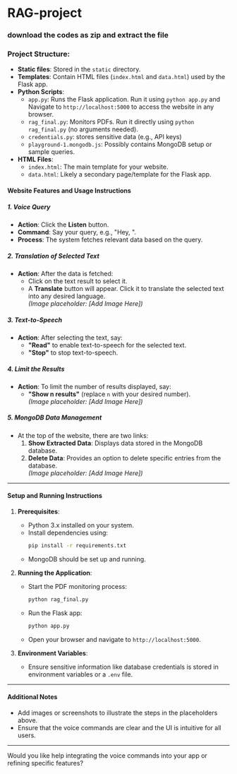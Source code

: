 # RAG-project

### download the codes as zip and extract the file

### Project Structure:
- **Static files**: Stored in the `static` directory.
- **Templates**: Contain HTML files (`index.html` and `data.html`) used by the Flask app.
- **Python Scripts**:
  - `app.py`: Runs the Flask application. Run it using `python app.py` and  Navigate to `http://localhost:5000` to access the website in any browser.
  - `rag_final.py`: Monitors PDFs. Run it directly using `python rag_final.py` (no arguments needed).
  - `credentials.py`: stores sensitive data (e.g., API keys)
  - `playground-1.mongodb.js`: Possibly contains MongoDB setup or sample queries.
- **HTML Files**:
  - `index.html`: The main template for your website.
  - `data.html`: Likely a secondary page/template for the Flask app.


#### **Website Features and Usage Instructions**

##### **1. Voice Query**
- **Action**: Click the **Listen** button.
- **Command**: Say your query, e.g., "Hey, <some query>".
- **Process**: The system fetches relevant data based on the query.  
  

##### **2. Translation of Selected Text**
- **Action**: After the data is fetched:
  - Click on the text result to select it.
  - A **Translate** button will appear. Click it to translate the selected text into any desired language.  
  *(Image placeholder: [Add Image Here])*

##### **3. Text-to-Speech**
- **Action**: After selecting the text, say:
  - **"Read"** to enable text-to-speech for the selected text.
  - **"Stop"** to stop text-to-speech.

##### **4. Limit the Results**
- **Action**: To limit the number of results displayed, say:
  - **"Show n results"** (replace `n` with your desired number).  
  *(Image placeholder: [Add Image Here])*

##### **5. MongoDB Data Management**
- At the top of the website, there are two links:
  1. **Show Extracted Data**: Displays data stored in the MongoDB database.
  2. **Delete Data**: Provides an option to delete specific entries from the database.  
  *(Image placeholder: [Add Image Here])*

---

#### **Setup and Running Instructions**

1. **Prerequisites**:
   - Python 3.x installed on your system.
   - Install dependencies using:
     ```bash
     pip install -r requirements.txt
     ```
   - MongoDB should be set up and running.

2. **Running the Application**:
   - Start the PDF monitoring process:
     ```bash
     python rag_final.py
     ```
   - Run the Flask app:
     ```bash
     python app.py
     ```
   - Open your browser and navigate to `http://localhost:5000`.

3. **Environment Variables**:
   - Ensure sensitive information like database credentials is stored in environment variables or a `.env` file.

---

#### **Additional Notes**
- Add images or screenshots to illustrate the steps in the placeholders above.
- Ensure that the voice commands are clear and the UI is intuitive for all users.

---

Would you like help integrating the voice commands into your app or refining specific features?
